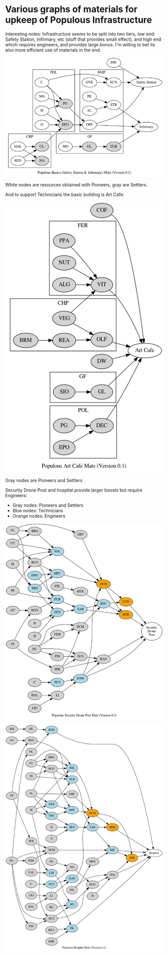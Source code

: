 Various graphs of materials for upkeep of Populous Infrastructure
=================================================================

Interesting notes: Infrastructure seems to be split into two tiers, low end:
Safety Station, Infirmary, etc (stuff that provides small effect), and high end
which requires engineers, and provides large bonus. I'm willing to bet its also
more efficient use of materials in the end.

![basics](basics.png)

White nodes are resources obtained with Pioneers, gray are Settlers.

And to support Technicians the basic building is Art Cafe:

![Art Cafe](art_cafe.png)

Gray nodes are Pioneers and Settlers

Security Drone Post and hospital provide larger boosts but require Engineers:

- Gray nodes: Pioneers and Settlers
- Blue nodes: Technicians
- Orange nodes: Engineers

![Security Drone Post](security_drone_post.png)

![Hospital](hospital.png)
